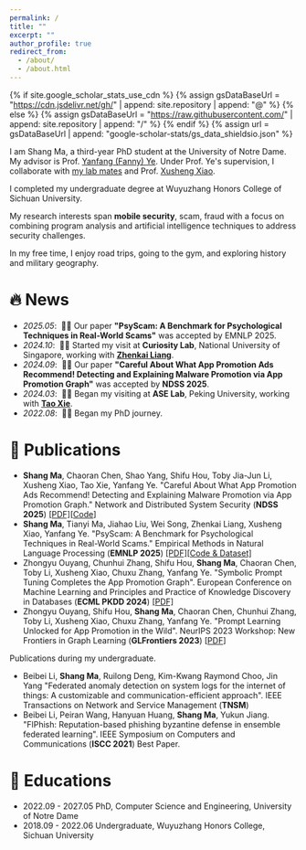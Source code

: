 ```yaml
---
permalink: /
title: ""
excerpt: ""
author_profile: true
redirect_from: 
  - /about/
  - /about.html
---
```


{% if site.google_scholar_stats_use_cdn %}
{% assign gsDataBaseUrl = "https://cdn.jsdelivr.net/gh/" | append: site.repository | append: "@" %}
{% else %}
{% assign gsDataBaseUrl = "https://raw.githubusercontent.com/" | append: site.repository | append: "/" %}
{% endif %}
{% assign url = gsDataBaseUrl | append: "google-scholar-stats/gs_data_shieldsio.json" %}

<span class='anchor' id='about-me'></span>

I am Shang Ma, a third-year PhD student at the University of Notre Dame. My advisor is Prof. [Yanfang (Fanny) Ye](http://yes-lab.org/). 
Under Prof. Ye's supervision, I collaborate with [my lab mates](http://yes-lab.org/students.html) and Prof. [Xusheng Xiao](https://xusheng-xiao.github.io/).

I completed my undergraduate degree at  Wuyuzhang Honors College of Sichuan University. 

My research interests span **mobile security**, scam, fraud with a focus on combining program analysis and artificial intelligence techniques to address security challenges.

In my free time, I enjoy road trips, going to the gym, and exploring history and military geography.

# 🔥 News
- *2025.05*: &nbsp;🎉🎉  Our paper **"PsyScam: A Benchmark for Psychological Techniques in Real-World Scams"** was accepted by EMNLP 2025.
- *2024.10*: &nbsp;🎉🎉 Started my visit at **Curiosity Lab**, National University of Singapore, working with **[Zhenkai Liang](https://www.comp.nus.edu.sg/~liangzk/)**.
- *2024.09*: &nbsp;🎉🎉 Our paper **"Careful About What App Promotion Ads Recommend! Detecting and Explaining Malware Promotion via App Promotion Graph"** was accepted by **NDSS 2025**.
- *2024.03*: &nbsp;🎉🎉 Began my visiting at **ASE Lab**, Peking University, working with **[Tao Xie](https://taoxiease.github.io/)**.
- *2022.08*: &nbsp;🎉🎉 Began my PhD journey.

# 📝 Publications 

- **Shang Ma**, Chaoran Chen, Shao Yang, Shifu Hou,
Toby Jia-Jun Li, Xusheng Xiao, Tao Xie, Yanfang Ye. "Careful About What App Promotion Ads Recommend! Detecting and Explaining Malware Promotion via App Promotion Graph." Network and Distributed System Security (**NDSS 2025**)  [[PDF]](https://www.ndss-symposium.org/wp-content/uploads/2025-51-paper.pdf)[[Code](https://github.com/AppPromotionAdsResearch/AdGPE)]
- **Shang Ma**, Tianyi Ma, Jiahao Liu, Wei Song, Zhenkai Liang, Xusheng Xiao, Yanfang Ye. "PsyScam: A Benchmark for Psychological Techniques in Real-World Scams." Empirical Methods in Natural Language Processing (**EMNLP 2025**)  [[PDF]](https://arxiv.org/pdf/2505.15017)[[Code & Dataset]](https://github.com/KiteFlyKid/PsyScam)
- Zhongyu Ouyang, Chunhui Zhang, Shifu Hou, **Shang Ma**, Chaoran Chen, Toby Li, Xusheng Xiao, Chuxu Zhang, Yanfang Ye. "Symbolic Prompt Tuning Completes the App Promotion Graph". 
European Conference on Machine Learning and Principles and Practice of Knowledge Discovery in Databases (**ECML PKDD 2024**) [[PDF]](https://link.springer.com/chapter/10.1007/978-3-031-70381-2_12)
- Zhongyu Ouyang, Shifu Hou, **Shang Ma**, Chaoran Chen, Chunhui Zhang, Toby Li, Xusheng Xiao, Chuxu Zhang, Yanfang Ye. "Prompt Learning Unlocked for App Promotion in the Wild".
NeurIPS 2023 Workshop: New Frontiers in Graph Learning (**GLFrontiers 2023**) [[PDF](https://openreview.net/pdf?id=JTRErQb2oN)]

[//]: # (In Submission)

[//]: # ()
[//]: # (- Detecting Mobile Ads via Static Analysis and LLM-Guided UI Navigation. International Conference on Mobile Systems, Applications, and Services &#40;**MobiSys 2025**&#41;)

[//]: # (- Multi-dimensional Benchmark for Mobile UI Navigation". SIGSOFT International Symposium on Software Testing and Analysis &#40;**ISSTA 2025**&#41;)

[//]: # (- Detecting Functionality-Specific Vulnerabilities via Retrieving APIs. SIGSOFT International Symposium on Software Testing and Analysis &#40;**ISSTA 2025**&#41;)

Publications during my undergraduate.

- Beibei Li, **Shang Ma**, Ruilong Deng, Kim-Kwang Raymond Choo, Jin Yang
"Federated anomaly detection on system logs for the internet of things: A customizable and communication-efficient approach". IEEE Transactions on Network and Service Management (**TNSM**)
- Beibei Li, Peiran Wang, Hanyuan Huang, **Shang Ma**, Yukun Jiang. "FlPhish: Reputation-based phishing byzantine defense in ensemble federated learning". IEEE Symposium on Computers and Communications (**ISCC 2021**) Best Paper.

[//]: # (<!-- # 🎖 Honors and Awards)

[//]: # (- *2021.10* Lorem ipsum dolor sit amet, consectetur adipiscing elit. Vivamus ornare aliquet ipsum, ac tempus justo dapibus sit amet. )

[//]: # (- *2021.09* Lorem ipsum dolor sit amet, consectetur adipiscing elit. Vivamus ornare aliquet ipsum, ac tempus justo dapibus sit amet.  -->)

# 📖 Educations
- 2022.09 - 2027.05 PhD, Computer Science and Engineering, University of Notre Dame
- 2018.09 - 2022.06 Undergraduate, Wuyuzhang Honors College, Sichuan University



<!-- # 💬 Invited Talks
- *2021.06*, Lorem ipsum dolor sit amet, consectetur adipiscing elit. Vivamus ornare aliquet ipsum, ac tempus justo dapibus sit amet. 
- *2021.03*, Lorem ipsum dolor sit amet, consectetur adipiscing elit. Vivamus ornare aliquet ipsum, ac tempus justo dapibus sit amet.  \| [\[video\]](https://github.com/) -->

<!-- # 💻 Internships
- *2019.05 - 2020.02*, [Lorem](https://github.com/), China. -->